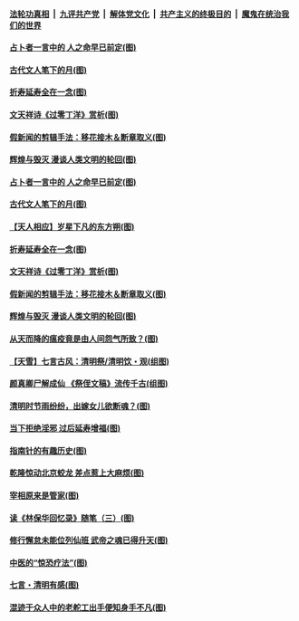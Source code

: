 ####  [法轮功真相](../../../../basic/blob/master/README.md?t=04061247) &nbsp;|&nbsp; [九评共产党](../../../../9ping.md/blob/master/README.md?t=04061247) &nbsp;|&nbsp; [解体党文化](../../../../jtdwh.md/blob/master/README.md?t=04061247)  &nbsp;|&nbsp; [共产主义的终极目的](../../../../gczydzjmd.md/blob/master/README.md?t=04061247) &nbsp;|&nbsp; [魔鬼在统治我们的世界](../../../../mgztzwmdsj.md/blob/master/README.md?t=04061247) 

#### [占卜者一言中的 人之命早已前定(图)](../pages/p7/928517.md?t=04061247) 

#### [古代文人笔下的月(图)](../pages/p7/928361.md?t=04061247) 

#### [折寿延寿全在一念(图)](../pages/p7/928271.md?t=04061247) 

#### [文天祥诗《过零丁洋》赏析(图)](../pages/p7/928360.md?t=04061247) 

#### [假新闻的剪辑手法：移花接木＆断章取义(图)](../pages/p7/928568.md?t=04061247) 

#### [辉煌与毁灭 漫谈人类文明的轮回(图)](../pages/p7/928269.md?t=04061247) 

#### [占卜者一言中的 人之命早已前定(图)](../pages/p7/928517.md?t=04061247) 

#### [古代文人笔下的月(图)](../pages/p7/928361.md?t=04061247) 

#### [【天人相应】岁星下凡的东方朔(图)](../pages/p7/928270.md?t=04061247) 

#### [折寿延寿全在一念(图)](../pages/p7/928271.md?t=04061247) 

#### [文天祥诗《过零丁洋》赏析(图)](../pages/p7/928360.md?t=04061247) 

#### [假新闻的剪辑手法：移花接木＆断章取义(图)](../pages/p7/928568.md?t=04061247) 

#### [辉煌与毁灭 漫谈人类文明的轮回(图)](../pages/p7/928269.md?t=04061247) 

#### [从天而降的瘟疫竟是由人间怨气所致？(图)](../pages/p7/928375.md?t=04061247) 

#### [【天雪】七言古风：清明祭/清明饮・观(组图)](../pages/p7/928585.md?t=04061247) 

#### [颜真卿尸解成仙 《祭侄文稿》流传千古(组图)](../pages/p7/926379.md?t=04061247) 

#### [清明时节雨纷纷，出嫁女儿欲断魂？(图)](../pages/p7/928229.md?t=04061247) 

#### [当下拒绝淫邪 过后延寿增福(图)](../pages/p7/928142.md?t=04061247) 

#### [指南针的有趣历史(图)](../pages/p7/927838.md?t=04061247) 

#### [乾隆惊动北京蛟龙 差点惹上大麻烦(图)](../pages/p7/928247.md?t=04061247) 

#### [宰相原来是管家(图)](../pages/p7/927841.md?t=04061247) 

#### [读《林保华回忆录》随笔（三）(图)](../pages/p7/927928.md?t=04061247) 

#### [修行懈怠未能位列仙班 武帝之魂已得升天(图)](../pages/p7/927921.md?t=04061247) 

#### [中医的“惊恐疗法”(图)](../pages/p7/927840.md?t=04061247) 

#### [七言・清明有感(图)](../pages/p7/928236.md?t=04061247) 

#### [混迹于众人中的老舵工出手便知身手不凡(图)](../pages/p7/927890.md?t=04061247) 

